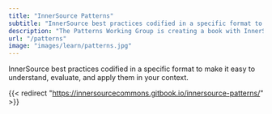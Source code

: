 ```yaml
---
title: "InnerSource Patterns"
subtitle: "InnerSource best practices codified in a specific format to make it easy to understand, evaluate, and apply them in your context."
description: "The Patterns Working Group is creating a book with InnerSource Patterns - best practices codified in a specific format easy to understand and reuse. It is one of our most popular learning resources and is where you will find the ideas about how to kick-start or scale your InnerSource practice."
url: "/patterns"
image: "images/learn/patterns.jpg"
---
```


InnerSource best practices codified in a specific format to make it easy to understand, evaluate, and apply them in your context.

{{< redirect "https://innersourcecommons.gitbook.io/innersource-patterns/" >}}